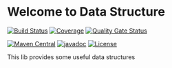 # Welcome to Data Structure

[![Build Status](https://travis-ci.com/codesseur/data-structure.svg?branch=master)](https://travis-ci.com/codesseur/data-structure)
[![Coverage](https://sonarcloud.io/api/project_badges/measure?project=codesseur_data-structure&metric=coverage)](https://sonarcloud.io/dashboard?id=codesseur_data-structure)
[![Quality Gate Status](https://sonarcloud.io/api/project_badges/measure?project=codesseur_data-structure&metric=alert_status)](https://sonarcloud.io/dashboard?id=codesseur_data-structure)


[![Maven Central](https://img.shields.io/maven-central/v/com.codesseur/data-structure.svg)](https://maven-badges.herokuapp.com/maven-central/com.codesseur/data-structure/)
[![javadoc](https://javadoc.io/badge2/com.codesseur/data-structure/javadoc.svg)](https://javadoc.io/doc/com.codesseur/data-structure)
[![License](http://img.shields.io/:license-apache-blue.svg)](http://www.apache.org/licenses/LICENSE-2.0.html)

This lib provides some useful data structures 


